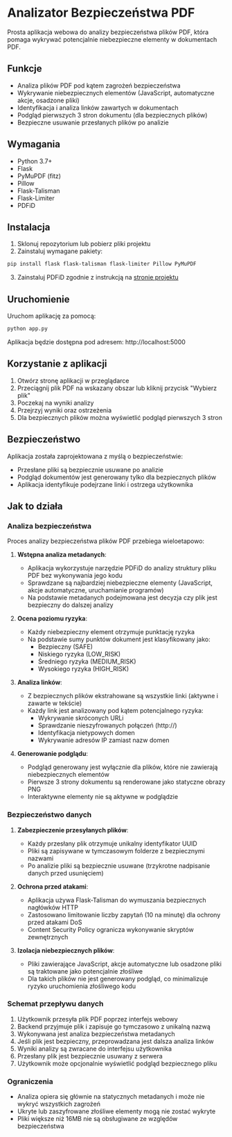 # Analizator Bezpieczeństwa PDF

Prosta aplikacja webowa do analizy bezpieczeństwa plików PDF, która pomaga wykrywać potencjalnie niebezpieczne elementy w dokumentach PDF.

## Funkcje

- Analiza plików PDF pod kątem zagrożeń bezpieczeństwa
- Wykrywanie niebezpiecznych elementów (JavaScript, automatyczne akcje, osadzone pliki)
- Identyfikacja i analiza linków zawartych w dokumentach
- Podgląd pierwszych 3 stron dokumentu (dla bezpiecznych plików)
- Bezpieczne usuwanie przesłanych plików po analizie

## Wymagania

- Python 3.7+
- Flask
- PyMuPDF (fitz)
- Pillow
- Flask-Talisman
- Flask-Limiter
- PDFiD

## Instalacja

1. Sklonuj repozytorium lub pobierz pliki projektu
2. Zainstaluj wymagane pakiety:

```bash
pip install flask flask-talisman flask-limiter Pillow PyMuPDF
```

3. Zainstaluj PDFiD zgodnie z instrukcją na [stronie projektu](https://blog.didierstevens.com/programs/pdf-tools/)

## Uruchomienie

Uruchom aplikację za pomocą:

```bash
python app.py
```

Aplikacja będzie dostępna pod adresem: http://localhost:5000

## Korzystanie z aplikacji

1. Otwórz stronę aplikacji w przeglądarce
2. Przeciągnij plik PDF na wskazany obszar lub kliknij przycisk "Wybierz plik"
3. Poczekaj na wyniki analizy
4. Przejrzyj wyniki oraz ostrzeżenia
5. Dla bezpiecznych plików można wyświetlić podgląd pierwszych 3 stron

## Bezpieczeństwo

Aplikacja została zaprojektowana z myślą o bezpieczeństwie:
- Przesłane pliki są bezpiecznie usuwane po analizie
- Podgląd dokumentów jest generowany tylko dla bezpiecznych plików
- Aplikacja identyfikuje podejrzane linki i ostrzega użytkownika

## Jak to działa

### Analiza bezpieczeństwa

Proces analizy bezpieczeństwa plików PDF przebiega wieloetapowo:

1. **Wstępna analiza metadanych**:
   - Aplikacja wykorzystuje narzędzie PDFiD do analizy struktury pliku PDF bez wykonywania jego kodu
   - Sprawdzane są najbardziej niebezpieczne elementy (JavaScript, akcje automatyczne, uruchamianie programów)
   - Na podstawie metadanych podejmowana jest decyzja czy plik jest bezpieczny do dalszej analizy

2. **Ocena poziomu ryzyka**:
   - Każdy niebezpieczny element otrzymuje punktację ryzyka
   - Na podstawie sumy punktów dokument jest klasyfikowany jako:
     - Bezpieczny (SAFE)
     - Niskiego ryzyka (LOW_RISK)
     - Średniego ryzyka (MEDIUM_RISK)
     - Wysokiego ryzyka (HIGH_RISK)

3. **Analiza linków**:
   - Z bezpiecznych plików ekstrahowane są wszystkie linki (aktywne i zawarte w tekście)
   - Każdy link jest analizowany pod kątem potencjalnego ryzyka:
     - Wykrywanie skróconych URLi
     - Sprawdzanie nieszyfrowanych połączeń (http://)
     - Identyfikacja nietypowych domen
     - Wykrywanie adresów IP zamiast nazw domen

4. **Generowanie podglądu**:
   - Podgląd generowany jest wyłącznie dla plików, które nie zawierają niebezpiecznych elementów
   - Pierwsze 3 strony dokumentu są renderowane jako statyczne obrazy PNG
   - Interaktywne elementy nie są aktywne w podglądzie

### Bezpieczeństwo danych

1. **Zabezpieczenie przesyłanych plików**:
   - Każdy przesłany plik otrzymuje unikalny identyfikator UUID
   - Pliki są zapisywane w tymczasowym folderze z bezpiecznymi nazwami
   - Po analizie pliki są bezpiecznie usuwane (trzykrotne nadpisanie danych przed usunięciem)

2. **Ochrona przed atakami**:
   - Aplikacja używa Flask-Talisman do wymuszania bezpiecznych nagłówków HTTP
   - Zastosowano limitowanie liczby zapytań (10 na minutę) dla ochrony przed atakami DoS
   - Content Security Policy ogranicza wykonywanie skryptów zewnętrznych

3. **Izolacja niebezpiecznych plików**:
   - Pliki zawierające JavaScript, akcje automatyczne lub osadzone pliki są traktowane jako potencjalnie złośliwe
   - Dla takich plików nie jest generowany podgląd, co minimalizuje ryzyko uruchomienia złośliwego kodu

### Schemat przepływu danych

1. Użytkownik przesyła plik PDF poprzez interfejs webowy
2. Backend przyjmuje plik i zapisuje go tymczasowo z unikalną nazwą
3. Wykonywana jest analiza bezpieczeństwa metadanych
4. Jeśli plik jest bezpieczny, przeprowadzana jest dalsza analiza linków
5. Wyniki analizy są zwracane do interfejsu użytkownika
6. Przesłany plik jest bezpiecznie usuwany z serwera
7. Użytkownik może opcjonalnie wyświetlić podgląd bezpiecznego pliku

### Ograniczenia

- Analiza opiera się głównie na statycznych metadanych i może nie wykryć wszystkich zagrożeń
- Ukryte lub zaszyfrowane złośliwe elementy mogą nie zostać wykryte
- Pliki większe niż 16MB nie są obsługiwane ze względów bezpieczeństwa
